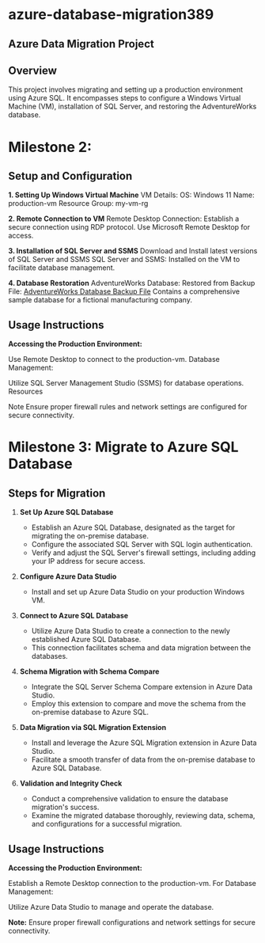 # azure-database-migration389

## Azure Data Migration Project

## Overview

This project involves migrating and setting up a production environment using Azure SQL. It encompasses steps to configure a Windows Virtual Machine (VM), installation of SQL Server, and restoring the AdventureWorks database.

# Milestone 2:

## Setup and Configuration

**1. Setting Up Windows Virtual Machine**
VM Details:
OS: Windows 11
Name: production-vm
Resource Group: my-vm-rg

**2. Remote Connection to VM**
Remote Desktop Connection:
Establish a secure connection using RDP protocol.
Use Microsoft Remote Desktop for access.

**3. Installation of SQL Server and SSMS**
Download and Install latest versions of SQL Server and SSMS
SQL Server and SSMS:
Installed on the VM to facilitate database management.

**4. Database Restoration**
AdventureWorks Database:
Restored from Backup File:
[AdventureWorks Database Backup File](https://aicore-portal-public-prod-307050600709.s3.eu-west-1.amazonaws.com/project-files/93dd5a0c-212d-48eb-ad51-df521a9b4e9c/AdventureWorks2022.bak)
Contains a comprehensive sample database for a fictional manufacturing company.

## Usage Instructions

**Accessing the Production Environment:**

Use Remote Desktop to connect to the production-vm.
Database Management:

Utilize SQL Server Management Studio (SSMS) for database operations.
Resources

Note
Ensure proper firewall rules and network settings are configured for secure connectivity.

# Milestone 3: Migrate to Azure SQL Database

## Steps for Migration

1. **Set Up Azure SQL Database**

   - Establish an Azure SQL Database, designated as the target for migrating the on-premise database.
   - Configure the associated SQL Server with SQL login authentication.
   - Verify and adjust the SQL Server's firewall settings, including adding your IP address for secure access.

2. **Configure Azure Data Studio**

   - Install and set up Azure Data Studio on your production Windows VM.

3. **Connect to Azure SQL Database**

   - Utilize Azure Data Studio to create a connection to the newly established Azure SQL Database.
   - This connection facilitates schema and data migration between the databases.

4. **Schema Migration with Schema Compare**

   - Integrate the SQL Server Schema Compare extension in Azure Data Studio.
   - Employ this extension to compare and move the schema from the on-premise database to Azure SQL.

5. **Data Migration via SQL Migration Extension**

   - Install and leverage the Azure SQL Migration extension in Azure Data Studio.
   - Facilitate a smooth transfer of data from the on-premise database to Azure SQL Database.

6. **Validation and Integrity Check**
   - Conduct a comprehensive validation to ensure the database migration's success.
   - Examine the migrated database thoroughly, reviewing data, schema, and configurations for a successful migration.

## Usage Instructions

**Accessing the Production Environment:**

Establish a Remote Desktop connection to the production-vm.
For Database Management:

Utilize Azure Data Studio to manage and operate the database.

**Note:**
Ensure proper firewall configurations and network settings for secure connectivity.
